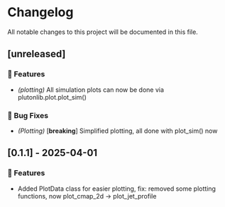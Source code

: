 # Changelog

All notable changes to this project will be documented in this file.

## [unreleased]

### 🚀 Features

- *(plotting)* All simulation plots can now be done via plutonlib.plot.plot_sim()

### 🐛 Bug Fixes

- *(Plotting)* [**breaking**] Simplified plotting, all done with plot_sim() now

## [0.1.1] - 2025-04-01

### 🚀 Features

- Added  PlotData class for easier plotting, fix: removed some plotting functions, now plot_cmap_2d -> plot_jet_profile

<!-- generated by git-cliff -->
